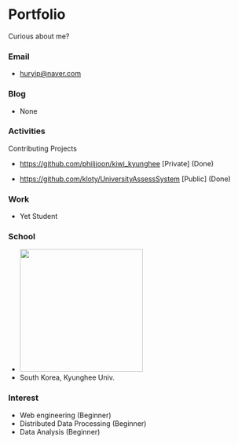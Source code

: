# Portfolio
Curious about me?

### Email
- huryip@naver.com

### Blog
- None

### Activities
Contributing Projects
- https://github.com/philjjoon/kiwi_kyunghee [Private] (Done)

- https://github.com/kloty/UniversityAssessSystem [Public] (Done)

### Work
- Yet Student

### School
- <img src="https://user-images.githubusercontent.com/7663124/30780390-91aa7fc0-a144-11e7-8710-b86efa2e319d.png" width="250" height="250">
- South Korea, Kyunghee Univ.

### Interest
- Web engineering (Beginner)
- Distributed Data Processing (Beginner)
- Data Analysis (Beginner)
